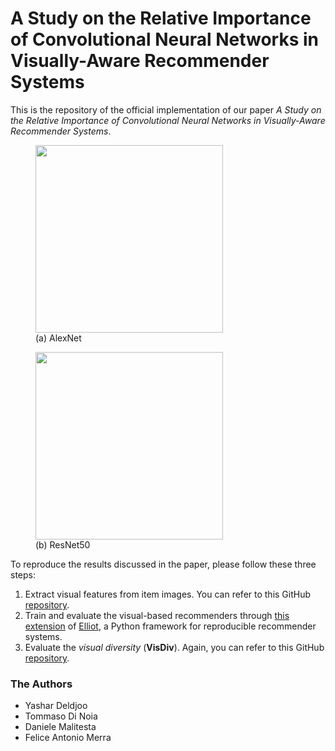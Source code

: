 # A Study on the Relative Importance of Convolutional Neural Networks in Visually-Aware Recommender Systems

This is the repository of the official implementation of our paper *A Study on the Relative Importance of Convolutional Neural Networks in Visually-Aware Recommender Systems*.

<p float="left">
  <figure>
    <img src="https://github.com/sisinflab/The-Importance-of-CNNs-in-Visual-Recommenders/blob/main/alexnet.png" width="300" />
    <figcaption>(a) AlexNet</figcaption>
  </figure>
  <figure>
    <img src="https://github.com/sisinflab/The-Importance-of-CNNs-in-Visual-Recommenders/blob/main/resnet50.png" width="300" />
    <figcaption>(b) ResNet50</figcaption>
  </figure>
 </p>
 
 To reproduce the results discussed in the paper, please follow these three steps:
 
 1. Extract visual features from item images. You can refer to this GitHub [repository](https://github.com/danielemalitesta/ExplainableFeatureExtractor).
 2. Train and evaluate the visual-based recommenders through [this extension](https://github.com/danielemalitesta/elliot_expl) of [Elliot](https://github.com/sisinflab/elliot), a Python framework for reproducible recommender systems.
 3. Evaluate the *visual diversity* (**VisDiv**). Again, you can refer to this GitHub [repository](https://github.com/danielemalitesta/ExplainableFeatureExtractor).

### The Authors
* Yashar Deldjoo
* Tommaso Di Noia
* Daniele Malitesta
* Felice Antonio Merra
